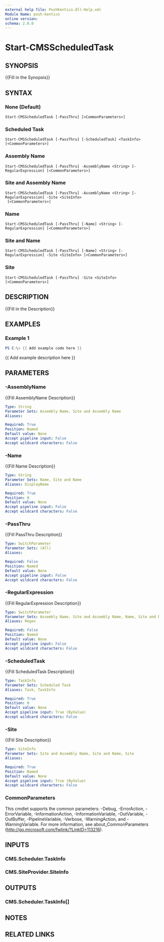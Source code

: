 ```yaml
---
external help file: PoshKentico.dll-Help.xml
Module Name: posh-kentico
online version:
schema: 2.0.0
---
```


# Start-CMSScheduledTask

## SYNOPSIS
{{Fill in the Synopsis}}

## SYNTAX

### None (Default)
```
Start-CMSScheduledTask [-PassThru] [<CommonParameters>]
```

### Scheduled Task
```
Start-CMSScheduledTask [-PassThru] [-ScheduledTask] <TaskInfo> [<CommonParameters>]
```

### Assembly Name
```
Start-CMSScheduledTask [-PassThru] -AssemblyName <String> [-RegularExpression] [<CommonParameters>]
```

### Site and Assembly Name
```
Start-CMSScheduledTask [-PassThru] -AssemblyName <String> [-RegularExpression] -Site <SiteInfo>
 [<CommonParameters>]
```

### Name
```
Start-CMSScheduledTask [-PassThru] [-Name] <String> [-RegularExpression] [<CommonParameters>]
```

### Site and Name
```
Start-CMSScheduledTask [-PassThru] [-Name] <String> [-RegularExpression] -Site <SiteInfo> [<CommonParameters>]
```

### Site
```
Start-CMSScheduledTask [-PassThru] -Site <SiteInfo> [<CommonParameters>]
```

## DESCRIPTION
{{Fill in the Description}}

## EXAMPLES

### Example 1
```powershell
PS C:\> {{ Add example code here }}
```

{{ Add example description here }}

## PARAMETERS

### -AssemblyName
{{Fill AssemblyName Description}}

```yaml
Type: String
Parameter Sets: Assembly Name, Site and Assembly Name
Aliases:

Required: True
Position: Named
Default value: None
Accept pipeline input: False
Accept wildcard characters: False
```

### -Name
{{Fill Name Description}}

```yaml
Type: String
Parameter Sets: Name, Site and Name
Aliases: DisplayName

Required: True
Position: 0
Default value: None
Accept pipeline input: False
Accept wildcard characters: False
```

### -PassThru
{{Fill PassThru Description}}

```yaml
Type: SwitchParameter
Parameter Sets: (All)
Aliases:

Required: False
Position: Named
Default value: None
Accept pipeline input: False
Accept wildcard characters: False
```

### -RegularExpression
{{Fill RegularExpression Description}}

```yaml
Type: SwitchParameter
Parameter Sets: Assembly Name, Site and Assembly Name, Name, Site and Name
Aliases: Regex

Required: False
Position: Named
Default value: None
Accept pipeline input: False
Accept wildcard characters: False
```

### -ScheduledTask
{{Fill ScheduledTask Description}}

```yaml
Type: TaskInfo
Parameter Sets: Scheduled Task
Aliases: Task, TaskInfo

Required: True
Position: 0
Default value: None
Accept pipeline input: True (ByValue)
Accept wildcard characters: False
```

### -Site
{{Fill Site Description}}

```yaml
Type: SiteInfo
Parameter Sets: Site and Assembly Name, Site and Name, Site
Aliases:

Required: True
Position: Named
Default value: None
Accept pipeline input: True (ByValue)
Accept wildcard characters: False
```

### CommonParameters
This cmdlet supports the common parameters: -Debug, -ErrorAction, -ErrorVariable, -InformationAction, -InformationVariable, -OutVariable, -OutBuffer, -PipelineVariable, -Verbose, -WarningAction, and -WarningVariable.
For more information, see about_CommonParameters (http://go.microsoft.com/fwlink/?LinkID=113216).

## INPUTS

### CMS.Scheduler.TaskInfo

### CMS.SiteProvider.SiteInfo

## OUTPUTS

### CMS.Scheduler.TaskInfo[]

## NOTES

## RELATED LINKS
